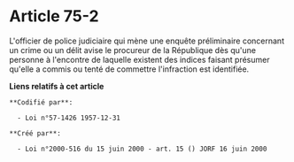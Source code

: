 # Article 75-2

L'officier de police judiciaire qui mène une enquête préliminaire concernant un crime ou un délit avise le procureur de la
République dès qu'une personne à l'encontre de laquelle existent des indices faisant présumer qu'elle a commis ou tenté de
commettre l'infraction est identifiée.

**Liens relatifs à cet article**

	**Codifié par**:

	  - Loi n°57-1426 1957-12-31

	**Créé par**:

	  - Loi n°2000-516 du 15 juin 2000 - art. 15 () JORF 16 juin 2000
